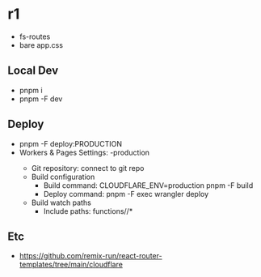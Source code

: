 # r1

- fs-routes
- bare app.css

## Local Dev

- pnpm i
- pnpm -F <PACKGE-NAME> dev

## Deploy

- pnpm -F <PACKGE-NAME> deploy:PRODUCTION
- Workers & Pages Settings: <WRANGLER-NAME>-production
  - Git repository: connect to git repo
  - Build configuration
    - Build command: CLOUDFLARE_ENV=production pnpm -F <PACKGE-NAME> build
    - Deploy command: pnpm -F <PACKGE-NAME> exec wrangler deploy
  - Build watch paths
    - Include paths: functions/<PACKGE-NAME>/\*

## Etc

- https://github.com/remix-run/react-router-templates/tree/main/cloudflare

